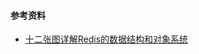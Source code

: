 

#### 参考资料

- [十二张图详解Redis的数据结构和对象系统](https://mp.weixin.qq.com/s?src=11&timestamp=1561194655&ver=1684&signature=tiyZj*L1R1yHP3yQUcw6eJPJ1PWTRToOcqhrPvvKC7COAvC31Pp8BgTHiAjeVW7qWwQw9n7yzzEIqaSTH2Pv2NsazHjH7vvdfG6gUAiw0i2Lu7jn2C9UP9eAbmZo3iLV&new=1)